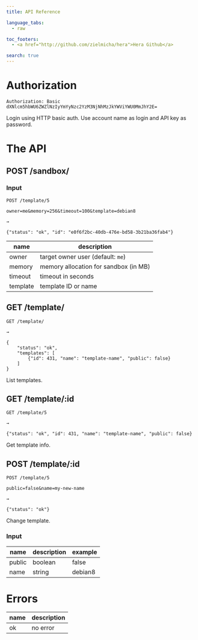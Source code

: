 ```yaml
---
title: API Reference

language_tabs:
  - raw

toc_footers:
  - <a href="http://github.com/zielmicha/hera">Hera Github</a>

search: true
---
```


# Authorization

```raw
Authorization: Basic dXNlcm5hbWU6ZWZlNzIyYmYyNzc2YzM3NjNhMzJkYWViYWU0MmJhY2E=
```

Login using HTTP basic auth. Use account name as login and API key as password.

# The API

## POST /sandbox/

### Input

```raw
POST /template/5

owner=me&memory=256&timeout=100&template=debian8

→

{"status": "ok", "id": "e0f6f2bc-40db-476e-bd58-3b21ba36fab4"}
```

| name     | description
| -------- | ------------ |
| owner    | target owner user (default: `me`) |
| memory   | memory allocation for sandbox (in MB) |
| timeout  | timeout in seconds |
| template | template ID or name | 

## GET /template/

```raw
GET /template/

→

{
    "status": "ok",
    "templates": [
        {"id": 431, "name": "template-name", "public": false}
    ]
}
```

List templates.

## GET /template/:id


```raw
GET /template/5

→

{"status": "ok", "id": 431, "name": "template-name", "public": false}
```

Get template info.


## POST /template/:id

```raw
POST /template/5

public=false&name=my-new-name

→

{"status": "ok"}
```

Change template.

### Input

| name   | description | example
| ------ | ----------- | --------
| public | boolean     | false
| name   | string      | debian8

# Errors

| name   | description |
| ------ | -----------
| ok     | no error
